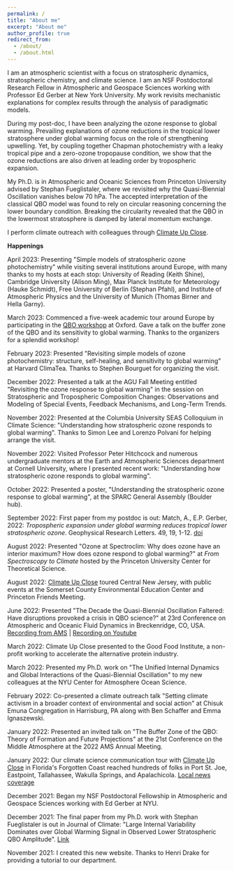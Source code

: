 ```yaml
---
permalink: /
title: "About me"
excerpt: "About me"
author_profile: true
redirect_from: 
  - /about/
  - /about.html
---
```


I am an atmospheric scientist with a focus on stratospheric dynamics, stratospheric chemistry, and climate science. I am an NSF Postdoctoral Research Fellow in Atmospheric and Geospace Sciences working with Professor Ed Gerber at New York University. My work revisits mechanistic explanations for complex results through the analysis of paradigmatic models.

During my post-doc, I have been analyzing the ozone response to global warming. Prevailing explanations of ozone reductions in the tropical lower stratosphere under global warming focus on the role of strengthening upwelling. Yet, by coupling together Chapman photochemistry with a leaky tropical pipe and a zero-ozone tropopause condition, we show that the ozone reductions are also driven at leading order by tropospheric expansion.

My Ph.D. is in Atmospheric and Oceanic Sciences from Princeton University advised by Stephan Fueglistaler, where we revisited why the Quasi-Biennial Oscillation vanishes below 70 hPa. The accepted interpretation of the classical QBO model was found to rely on circular reasoning concerning the lower boundary condition. Breaking the circularity revealed that the QBO in the lowermost stratosphere is damped by lateral momentum exchange.

I perform climate outreach with colleagues through [Climate Up Close](https://www.climateupclose.org/).

**Happenings**

April 2023: Presenting "Simple models of stratospheric ozone photochemistry" while visiting several institutions around Europe, with many thanks to my hosts at each stop: University of Reading (Keith Shine), Cambridge University (Alison Ming), Max Planck Institute for Meteorology (Hauke Schmidt), Free University of Berlin (Stephan Pfahl), and Institute of Atmospheric Physics and the University of Munich (Thomas Birner and Hella Garny).

March 2023: Commenced a five-week academic tour around Europe by participating in the [QBO workshop](https://sites.google.com/view/qbo-workshop-march-2023) at Oxford. Gave a talk on the buffer zone of the QBO and its sensitivity to global warming. Thanks to the organizers for a splendid workshop!

February 2023: Presented "Revisiting simple models of ozone photochemistry: structure, self-healing, and sensitivity to global warming" at Harvard ClimaTea. Thanks to Stephen Bourguet for organizing the visit.

December 2022: Presented a talk at the AGU Fall Meeting entitled "Revisiting the ozone response to global warming" in the session on Stratospheric and Tropospheric Composition Changes: Observations and Modeling of Special Events, Feedback Mechanisms, and Long-Term Trends.

November 2022: Presented at the Columbia University SEAS Colloquium in Climate Science: "Understanding how stratospheric ozone responds to global warming". Thanks to Simon Lee and Lorenzo Polvani for helping arrange the visit.

November 2022: Visited Professor Peter Hitchcock and numerous undergraduate mentors at the Earth and Atmospheric Sciences department at Cornell University, where I presented recent work: "Understanding how stratospheric ozone responds to global warming".

October 2022: Presented a poster, "Understanding the stratospheric ozone response to global warming", at the SPARC General Assembly (Boulder hub).

September 2022: First paper from my postdoc is out: Match, A., E.P. Gerber, 2022: *Tropospheric expansion under global warming reduces tropical lower stratospheric ozone*. Geophysical Research Letters. 49, 19, 1-12. [doi](https://doi.org/10.1029/2022GL099463)

August 2022: Presented "Ozone at Spectroclim: Why does ozone have an interior maximum? How does ozone respond to global warming?" at _From Spectroscopy to Climate_ hosted by the Princeton University Center for Theoretical Science.

August 2022: [Climate Up Close](https://www.climateupclose.org/) toured Central New Jersey, with public events at the Somerset County Environmental Education Center and Princeton Friends Meeting. 

June 2022: Presented "The Decade the Quasi-Biennial Oscillation Faltered: Have disruptions provoked a crisis in QBO science?" at 23rd Conference on Atmospheric and Oceanic Fluid Dynamics in Breckenridge, CO, USA. [Recording from AMS](https://ams.confex.com/ams/23FLUID/meetingapp.cgi/Session/61874) &#124; [Recording on Youtube](https://www.youtube.com/watch?v=kwhydxxBtnM)

March 2022: Climate Up Close presented to the Good Food Institute, a non-profit working to accelerate the alternative protein industry.

March 2022: Presented my Ph.D. work on "The Unified Internal Dynamics and Global Interactions of the Quasi-Biennial Oscillation" to my new colleagues at the NYU Center for Atmosphere Ocean Science.

February 2022: Co-presented a climate outreach talk "Setting climate activism in a broader context of environmental and social action" at Chisuk Emuna Congregation in Harrisburg, PA along with Ben Schaffer and Emma Ignaszewski.

January 2022: Presented an invited talk on "The Buffer Zone of the QBO: Theory of Formation and Future Projections" at the 21st Conference on the Middle Atmosphere at the 2022 AMS Annual Meeting. 

January 2022: Our climate science communication tour with [Climate Up Close](https://www.climateupclose.org/) in Florida's Forgotten Coast reached hundreds of folks in Port St. Joe, Eastpoint, Tallahassee, Wakulla Springs, and Apalachicola. [Local news coverage](https://www.franklincounty.news/stories/scientists-share-facts-not-lectures-on-climate-change,7309?fbclid=IwAR2PnxwtJstkWW31NRKfU1W74Kpj3t8vPF5Z561OtiTbtgmVqHoGFjSnBQA#.Yd7188Flhb4.facebook)

December 2021: Began my NSF Postdoctoral Fellowship in Atmospheric and Geospace Sciences working with Ed Gerber at NYU.

December 2021: The final paper from my Ph.D. work with Stephan Fueglistaler is out in Journal of Climate: &quot;Large Internal Variability Dominates over Global Warming Signal in Observed Lower Stratospheric QBO Amplitude&quot;. [Link](https://doi.org/10.1175/JCLI-D-21-0270.1)

November 2021: I created this new website. Thanks to Henri Drake for providing a tutorial to our department.





